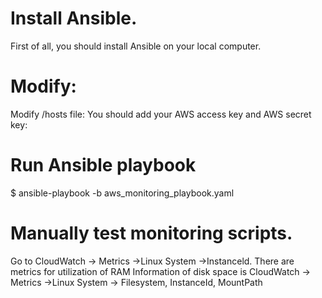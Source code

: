 # Install Ansible.
First of all, you should install Ansible on your local computer.

# Modify:
Modify /hosts file:
You should add your AWS access key and AWS secret key:

# Run Ansible playbook
$ ansible-playbook -b aws_monitoring_playbook.yaml

# Manually test monitoring scripts.

Go to CloudWatch -> Metrics ->Linux System ->Instanceld. There are metrics for utilization of RAM
Information of disk space is CloudWatch -> Metrics ->Linux System -> Filesystem, InstanceId, MountPath
